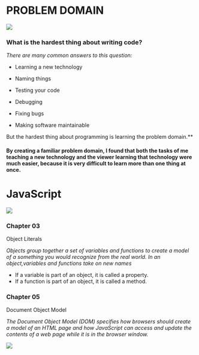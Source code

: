 # PROBLEM DOMAIN

![](https://spzone-simpleprogrammer.netdna-ssl.com/wp-content/uploads/2013/07/81zQGlKs9oS._SL1500_.jpg)
### What is the hardest thing about writing code?

*There are many common answers to this question:*

- Learning a new technology
- Naming things

- Testing your code

- Debugging 

- Fixing bugs
- Making software maintainable

But the hardest thing about programming is learning the problem domain.**

#### By creating a familiar problem domain, I found that both the tasks of me teaching a new technology and the viewer learning that technology were much easier, because it is very difficult to learn more than one thing at once.


# JavaScript

![](https://frontendmasters.com/static-assets/learn/og-learning-path-javascript.jpg)

### Chapter 03 
Object Literals

*Objects group together a set of variables and functions to create a model of a something you would recognize from the real world. In an object,variables and functions take on new names*

- If a variable is part of an object, it is called a
property.
- If a function is part of an object, it is called a method.

### Chapter 05
Document Object Model

*The Document Object Model (DOM) specifies how browsers should create a model of an HTML page and how JavaScript can access and update the
contents of a web page while it is in the browser window.*

![](https://simplesnippets.tech/wp-content/uploads/2018/10/what-is-document-object-model-in-JS-featured-image.jpg)